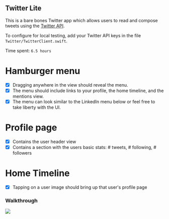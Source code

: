 ## Twitter Lite

This is a bare bones Twitter app which allows users to read and compose tweets using the [Twitter API](https://apps.twitter.com/).

To configure for local testing, add your Twitter API keys in the file `Twitter/TwitterClient.swift`.

Time spent: `6.5 hours`

# Hamburger menu
- [x] Dragging anywhere in the view should reveal the menu.
- [x] The menu should include links to your profile, the home timeline, and the mentions view.
- [x] The menu can look similar to the LinkedIn menu below or feel free to take liberty with the UI.

# Profile page
- [x] Contains the user header view
- [x] Contains a section with the users basic stats: # tweets, # following, # followers

# Home Timeline
- [x] Tapping on a user image should bring up that user's profile page

### Walkthrough

![](http://i.imgur.com/qF493tF.gif)
